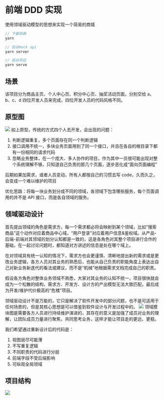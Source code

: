 # 前端 DDD 实现

使用领域驱动模型的思想来实现一个简易的商城

```js
// 下载依赖
yarn

// 启动mock api
yarn server

// 启动项目
yarn serve
```

## 场景

该项目分为商品主页、个人中心页、积分中心页、抽奖活动页面，分别交给 a、b、c、d 四位开发人员来完成，四位开发人员的代码风格不同。

## 原型图

![](https://user-gold-cdn.xitu.io/2019/7/25/16c273cdb8fab0ab?imageView2/0/w/1280/h/960/format/webp/ignore-error/1)
如上原型，传统的方式四个人去开发，会出现的问题：

1. 判断逻辑重复，多个页面存在同一个判断逻辑
2. 接口调用不统一，多块业务页面用到了同一个接口，并且在各自的根目录下都有一份相同的请求代码
3. 忽略业务整体，在一个庞大、多人协作的项目，作为其中一员很可能出现对整个系统理解不够，只知道自己负责的那几个页面，逐步恶化成“面向页面编程”

后期如果加需求，或者人员变动，所有人都按自己的习惯去写 code，久而久之，会变成一个难以维护的项目

优化思路：将每一块业务划分成不同的领域，各领域下包含哪些服务，每个页面调用的并不是 API 接口，而是各自领域的服务。

## 领域驱动设计

首先提出领域的角色是需求方，每一个需求都必将会映射到某个领域，比如“搜索商品”这个动作对应着商品中心域，“用户登录”对应着用户信息&鉴权域。从产品-后端-前端对其领域的划分认知都是一致的，这是各角色对其整个项目进行合作的基础，在一起讨论问题时，都知道对方讲述的信息是处在哪个域上。

在对领域具有统一认知的情况下，需求方也会更谨慎、清晰地提出新的需求或是更改业务逻辑，各方人员对其业务的熟悉后，也能从自己负责的职能角度上表达出自己对新业务新迭代的看法或建议，而不是“机械”地根据需求文档完成自己的职责。

假设各方角色对整体业务领域不熟悉，大家对其业务的认知不统一，项目很快就会成为一个松散的结构，需求方、开发方、设计方的产出模型无法大致匹配，最后成为开发/维护代价极高的“危楼”项目。

领域驱动设计不是万能的，它只是解决了软件开发中的部分问题，也不是可适用于任何场景的，但是其核心思想是可以借鉴到软件设计与开发过程中的。
![](https://user-gold-cdn.xitu.io/2019/7/25/16c273cdbc90d4fc?imageView2/0/w/1280/h/960/format/webp/ignore-error/1)
领域模块图是需要各方人员进行持续维护演进的，其存在的意义是加强了成员对业务的理解，让团队成员力量进行聚焦，共同思考业务，这样才能让项目走的更远、更稳。

我们希望通过重新设计后的代码是：

1. 视图层尽可能薄
2. 不写重复逻辑
3. 不同职责的代码进行分层
4. 前端字段不受后端影响
5. 可纵观全局领域

## 项目结构

![](https://user-gold-cdn.xitu.io/2019/7/25/16c273ce23559170?imageView2/0/w/1280/h/960/format/webp/ignore-error/1)
